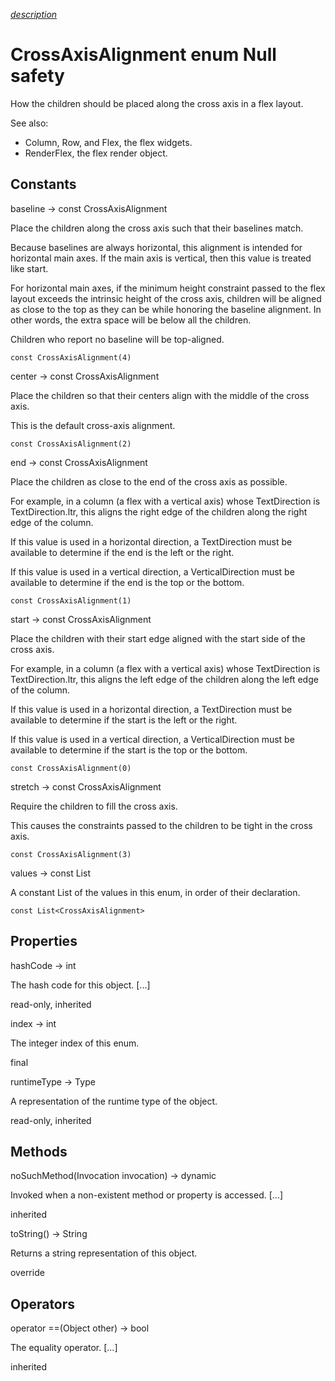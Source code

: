 [*description*][description]

# CrossAxisAlignment enum Null safety #

How the children should be placed along the cross axis in a flex layout.

See also:

 *  Column, Row, and Flex, the flex widgets.
 *  RenderFlex, the flex render object.

## Constants ##

baseline → const CrossAxisAlignment

Place the children along the cross axis such that their baselines match.

Because baselines are always horizontal, this alignment is intended for horizontal main axes. If the main axis is vertical, then this value is treated like start.

For horizontal main axes, if the minimum height constraint passed to the flex layout exceeds the intrinsic height of the cross axis, children will be aligned as close to the top as they can be while honoring the baseline alignment. In other words, the extra space will be below all the children.

Children who report no baseline will be top-aligned.

`const CrossAxisAlignment(4)`

center → const CrossAxisAlignment

Place the children so that their centers align with the middle of the cross axis.

This is the default cross-axis alignment.

`const CrossAxisAlignment(2)`

end → const CrossAxisAlignment

Place the children as close to the end of the cross axis as possible.

For example, in a column (a flex with a vertical axis) whose TextDirection is TextDirection.ltr, this aligns the right edge of the children along the right edge of the column.

If this value is used in a horizontal direction, a TextDirection must be available to determine if the end is the left or the right.

If this value is used in a vertical direction, a VerticalDirection must be available to determine if the end is the top or the bottom.

`const CrossAxisAlignment(1)`

start → const CrossAxisAlignment

Place the children with their start edge aligned with the start side of the cross axis.

For example, in a column (a flex with a vertical axis) whose TextDirection is TextDirection.ltr, this aligns the left edge of the children along the left edge of the column.

If this value is used in a horizontal direction, a TextDirection must be available to determine if the start is the left or the right.

If this value is used in a vertical direction, a VerticalDirection must be available to determine if the start is the top or the bottom.

`const CrossAxisAlignment(0)`

stretch → const CrossAxisAlignment

Require the children to fill the cross axis.

This causes the constraints passed to the children to be tight in the cross axis.

`const CrossAxisAlignment(3)`

values → const List<CrossAxisAlignment>

A constant List of the values in this enum, in order of their declaration.

`const List<CrossAxisAlignment>`

## Properties ##

hashCode → int

The hash code for this object. \[...\]

read-only, inherited

index → int

The integer index of this enum.

final

runtimeType → Type

A representation of the runtime type of the object.

read-only, inherited

## Methods ##

noSuchMethod(Invocation invocation) → dynamic

Invoked when a non-existent method or property is accessed. \[...\]

inherited

toString() → String

Returns a string representation of this object.

override

## Operators ##

operator ==(Object other) → bool

The equality operator. \[...\]

inherited


[description]: https://github.com/flutter/flutter/blob/master/packages/flutter/lib/src/rendering/flex.dart#L144